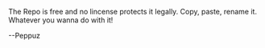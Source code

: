 The Repo is free and no lincense protects it legally.
Copy, paste, rename it. Whatever you wanna do with it!

--Peppuz
